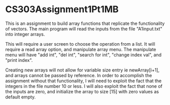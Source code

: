 # CS303Assignment1Pt1MB
This is an assignment to build array functions that replicate the functionality of vectors.
The main program will read the inputs from the file "A1input.txt" into integer arrays.

This will require a user screen to choose the operation from a list. It will require a read array option, and manipulate array menu. The manipulate menu will have "add int", "del int", "search for int", "change index val", and "print index".

Creating new arrays will not allow for variable size entry ie newArray[i+1], and arrays cannot be passed by reference. In order to accomplish the assignment without that functionality, I will need to exploit the fact that the integers in the file number 10 or less. I will also exploit the fact that none of the inputs are zero, and initialize the array to size [15] with zero values as default empty.

